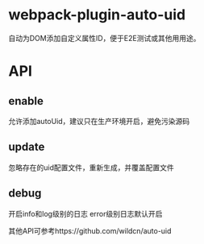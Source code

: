 # webpack-plugin-auto-uid
自动为DOM添加自定义属性ID，便于E2E测试或其他用用途。

# API

## enable
允许添加autoUid，建议只在生产环境开启，避免污染源码

## update
忽略存在的uid配置文件，重新生成，并覆盖配置文件

## debug
开启info和log级别的日志 error级别日志默认开启


其他API可参考https://github.com/wildcn/auto-uid